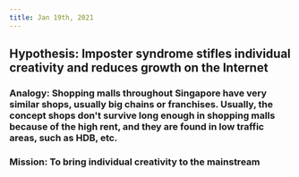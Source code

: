 ```yaml
---
title: Jan 19th, 2021
---
```


## Hypothesis: Imposter syndrome stifles individual creativity and reduces growth on the Internet
### Analogy: Shopping malls throughout Singapore have very similar shops, usually big chains or franchises. Usually, the concept shops don't survive long enough in shopping malls because of the high rent, and they are found in low traffic areas, such as HDB, etc.
### Mission: To bring individual creativity to the mainstream
